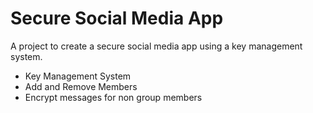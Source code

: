 # Secure Social Media App

A project to create a secure social media app using a key management system. 
- Key Management System
- Add and Remove Members
- Encrypt messages for non group members
